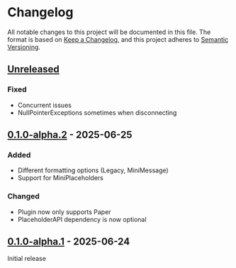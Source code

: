 # Changelog

All notable changes to this project will be documented in this file.
The format is based on [Keep a Changelog](https://keepachangelog.com/en/1.1.0/),
and this project adheres to [Semantic Versioning](https://semver.org/spec/v2.0.0.html).

## [Unreleased]

### Fixed

- Concurrent issues
- NullPointerExceptions sometimes when disconnecting

## [0.1.0-alpha.2] - 2025-06-25

### Added

- Different formatting options (Legacy, MiniMessage)
- Support for MiniPlaceholders

### Changed

- Plugin now only supports Paper
- PlaceholderAPI dependency is now optional

## [0.1.0-alpha.1] - 2025-06-24

Initial release

[Unreleased]: https://github.com/pandier/frosted-nameplates/compare/v0.1.0-alpha.2...HEAD
[0.1.0-alpha.2]: https://github.com/pandier/frosted-nameplates/compare/v0.1.0-alpha.1...v0.1.0-alpha.2
[0.1.0-alpha.1]: https://github.com/pandier/frosted-nameplates/commits/v0.1.0-alpha.1
